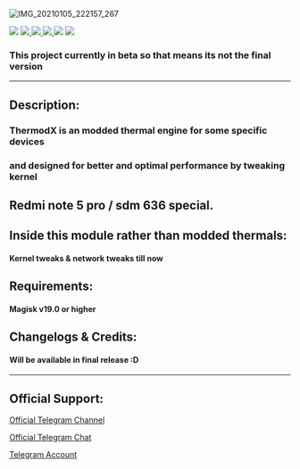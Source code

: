 
![IMG_20210105_222157_267](https://user-images.githubusercontent.com/91332949/135549028-10fc6e51-ac78-4044-a6a3-9bf0df8f5db5.png)

 <img src="https://img.shields.io/github/stars/UsiFX/ThermodX-Source?style=flat&logo=github&color=yellow" /> </a>
<a href="https://github.com/UsiFX/ThermodX-Source/network/members" alt="GitHub forks"> <img src="https://img.shields.io/github/forks/UsiFX/ThermodX-Source" /> </a> <a href="https://github.com/UsiFX/ThermodX-Source/graphs/contributors" alt="GitHub contributors"> <img src="https://img.shields.io/github/contributors/UsiFX/ThermodX-Source?style=flat&logo=github" /> </a>
<a href="https://github.com/UsiFX/ThermodX-Source" alt="GitHub closed pull requests"> <img src="https://img.shields.io/github/issues-pr-closed-raw/UsiFX/ThermodX-Source?color=success" /> </a> <img src="https://img.shields.io/badge/maintained%3F-yes-blue.svg" /> </a> <a href="https://www.pling.com/p/1609396/"><img src="https://img.shields.io/badge/Download-Module-red.svg"></a> <br/>


### This project currently in beta so that means its not the final version
-------------------------------------------------------------------------------------
## Description:
### ThermodX is an modded thermal engine for some specific devices 
### and designed for better and optimal performance by tweaking kernel

## Redmi note 5 pro / sdm 636 special.

## Inside this module rather than modded thermals:
#### Kernel tweaks & network tweaks till now

## Requirements:
#### Magisk v19.0 or higher

## Changelogs & Credits:
#### Will be available in final release :D
-------------------------------------------------------------------------------------
## Official Support:
 <a href="https://t.me/ThermodX">Official Telegram Channel</a>
 
 <a href="https://t.me/Thermxocg">Official Telegram Chat</a>
 
 <a href="https://t.me/imUsif12">Telegram Account</a>
